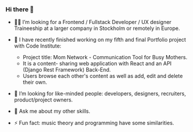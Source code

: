 ### Hi there 👋


- 🕵️‍♀️ I’m looking for a Frontend / Fullstack Developer  / UX designer Traineeship at a larger company in Stockholm or remotely in Europe.

- 🔭 I have recently finished working on my fifth and final Portfolio project with Code Institute: 
    -  Project title: Mom Network - Communication Tool for Busy Mothers.
    -  It is a content- sharing web application with React and an API (Django Rest Framework) Back-End.
    -  Users browse each other's content as well as add, edit and delete their own.

- 👯 I’m looking for like-minded people: developers, designers, recruiters, product/project owners.
  
- 💬 Ask me about my other skills.
  
- ⚡ Fun fact: music theory and programming have some similarities.
